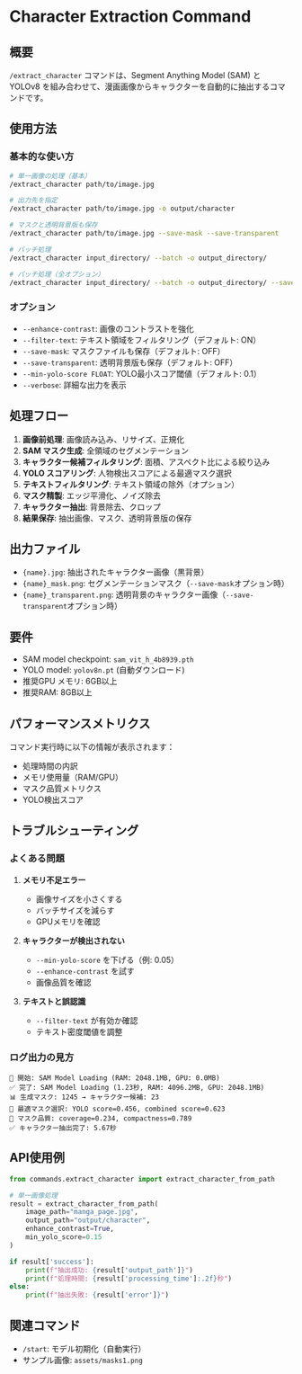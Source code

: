 # Character Extraction Command

## 概要

`/extract_character` コマンドは、Segment Anything Model (SAM) と YOLOv8 を組み合わせて、漫画画像からキャラクターを自動的に抽出するコマンドです。

## 使用方法

### 基本的な使い方

```bash
# 単一画像の処理（基本）
/extract_character path/to/image.jpg

# 出力先を指定
/extract_character path/to/image.jpg -o output/character

# マスクと透明背景版も保存
/extract_character path/to/image.jpg --save-mask --save-transparent

# バッチ処理
/extract_character input_directory/ --batch -o output_directory/

# バッチ処理（全オプション）
/extract_character input_directory/ --batch -o output_directory/ --save-mask --save-transparent
```

### オプション

- `--enhance-contrast`: 画像のコントラストを強化
- `--filter-text`: テキスト領域をフィルタリング（デフォルト: ON）
- `--save-mask`: マスクファイルも保存（デフォルト: OFF）
- `--save-transparent`: 透明背景版も保存（デフォルト: OFF）
- `--min-yolo-score FLOAT`: YOLO最小スコア閾値（デフォルト: 0.1）
- `--verbose`: 詳細な出力を表示

## 処理フロー

1. **画像前処理**: 画像読み込み、リサイズ、正規化
2. **SAM マスク生成**: 全領域のセグメンテーション
3. **キャラクター候補フィルタリング**: 面積、アスペクト比による絞り込み
4. **YOLO スコアリング**: 人物検出スコアによる最適マスク選択
5. **テキストフィルタリング**: テキスト領域の除外（オプション）
6. **マスク精製**: エッジ平滑化、ノイズ除去
7. **キャラクター抽出**: 背景除去、クロップ
8. **結果保存**: 抽出画像、マスク、透明背景版の保存

## 出力ファイル

- `{name}.jpg`: 抽出されたキャラクター画像（黒背景）
- `{name}_mask.png`: セグメンテーションマスク（`--save-mask`オプション時）
- `{name}_transparent.png`: 透明背景のキャラクター画像（`--save-transparent`オプション時）

## 要件

- SAM model checkpoint: `sam_vit_h_4b8939.pth`
- YOLO model: `yolov8n.pt` (自動ダウンロード)
- 推奨GPU メモリ: 6GB以上
- 推奨RAM: 8GB以上

## パフォーマンスメトリクス

コマンド実行時に以下の情報が表示されます：

- 処理時間の内訳
- メモリ使用量（RAM/GPU）
- マスク品質メトリクス
- YOLO検出スコア

## トラブルシューティング

### よくある問題

1. **メモリ不足エラー**
   - 画像サイズを小さくする
   - バッチサイズを減らす
   - GPUメモリを確認

2. **キャラクターが検出されない**
   - `--min-yolo-score` を下げる（例: 0.05）
   - `--enhance-contrast` を試す
   - 画像品質を確認

3. **テキストと誤認識**
   - `--filter-text` が有効か確認
   - テキスト密度閾値を調整

### ログ出力の見方

```
🔄 開始: SAM Model Loading (RAM: 2048.1MB, GPU: 0.0MB)
✅ 完了: SAM Model Loading (1.23秒, RAM: 4096.2MB, GPU: 2048.1MB)
📊 生成マスク: 1245 → キャラクター候補: 23
🎯 最適マスク選択: YOLO score=0.456, combined score=0.623
📐 マスク品質: coverage=0.234, compactness=0.789
✅ キャラクター抽出完了: 5.67秒
```

## API使用例

```python
from commands.extract_character import extract_character_from_path

# 単一画像処理
result = extract_character_from_path(
    image_path="manga_page.jpg",
    output_path="output/character",
    enhance_contrast=True,
    min_yolo_score=0.15
)

if result['success']:
    print(f"抽出成功: {result['output_path']}")
    print(f"処理時間: {result['processing_time']:.2f}秒")
else:
    print(f"抽出失敗: {result['error']}")
```

## 関連コマンド

- `/start`: モデル初期化（自動実行）
- サンプル画像: `assets/masks1.png`